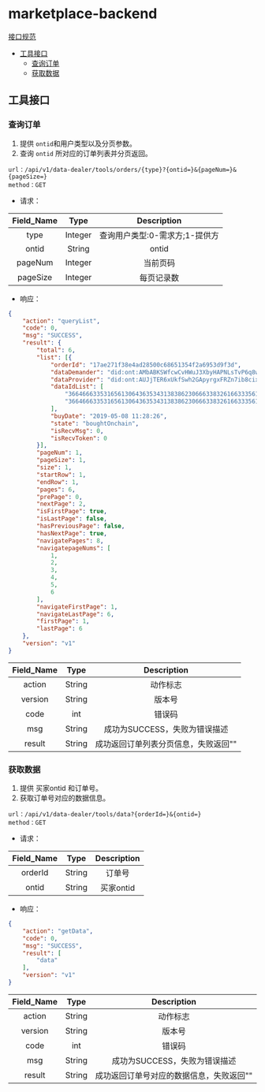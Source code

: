 # marketplace-backend

[接口规范](#接口规范)
- [工具接口](#工具接口)
    - [查询订单](#查询订单)
    - [获取数据](#获取数据)
        
        
## 工具接口

### 查询订单

1. 提供 `ontid`和用户类型以及分页参数。
2. 查询 `ontid` 所对应的订单列表并分页返回。

```text
url：/api/v1/data-dealer/tools/orders/{type}?{ontid=}&{pageNum=}&{pageSize=}
method：GET
```

- 请求：


| Field_Name |  Type  |   Description   |
|:----------:|:------:|:---------------------------------------------------------------------:|
|  type   | Integer | 查询用户类型:0-需求方;1-提供方|
|  ontid  |  String | ontid |
|  pageNum  |  Integer | 当前页码 |
|  pageSize  |  Integer | 每页记录数 |

- 响应：

```json
{
	"action": "queryList",
	"code": 0,
	"msg": "SUCCESS",
	"result": {
		"total": 6,
		"list": [{
			"orderId": "17ae271f38e4ad28500c68651354f2a6953d9f3d",
			"dataDemander": "did:ont:AMbABKSWfcwCvHWuJ3XbyHAPNLsTvP6q8w",
			"dataProvider": "did:ont:AUJjTER6xUkfSwh2GApyrgxFRZn7ib8cix",
			"dataIdList": [
				"3664666335316561306436353431383862306663383261663335613263366139",
				"3664666335316561306436353431383862306663383261663335613263366139"
			],
			"buyDate": "2019-05-08 11:28:26",
			"state": "boughtOnchain",
			"isRecvMsg": 0,
			"isRecvToken": 0
		}],
		"pageNum": 1,
		"pageSize": 1,
		"size": 1,
		"startRow": 1,
		"endRow": 1,
		"pages": 6,
		"prePage": 0,
		"nextPage": 2,
		"isFirstPage": true,
		"isLastPage": false,
		"hasPreviousPage": false,
		"hasNextPage": true,
		"navigatePages": 8,
		"navigatepageNums": [
			1,
			2,
			3,
			4,
			5,
			6
		],
		"navigateFirstPage": 1,
		"navigateLastPage": 6,
		"firstPage": 1,
		"lastPage": 6
	},
	"version": "v1"
}
```

| Field_Name |  Type  |          Description          |
|:----------:|:------:|:-----------------------------:|
|   action   | String |           动作标志            |
|  version   | String |            版本号             |
|   code     |  int   |            错误码             |
|    msg    | String | 成功为SUCCESS，失败为错误描述 |
|   result   | String | 成功返回订单列表分页信息，失败返回"" |


### 获取数据
1. 提供 买家ontid 和订单号。
2. 获取订单号对应的数据信息。

```text
url：/api/v1/data-dealer/tools/data?{orderId=}&{ontid=}
method：GET
```

- 请求：


| Field_Name |  Type  |   Description   |
|:----------:|:------:|:---------------------------------------------------------------------:|
|  orderId   | String | 订单号 |
|  ontid  |  String | 买家ontid |


- 响应：

```json
{
	"action": "getData",
	"code": 0,
	"msg": "SUCCESS",
	"result": [
		"data"
	],
	"version": "v1"
}
```

| Field_Name |  Type  |          Description          |
|:----------:|:------:|:-----------------------------:|
|   action   | String |           动作标志            |
|  version   | String |            版本号             |
|   code     |  int   |            错误码             |
|    msg    | String | 成功为SUCCESS，失败为错误描述 |
|   result   | String | 成功返回订单号对应的数据信息，失败返回"" |